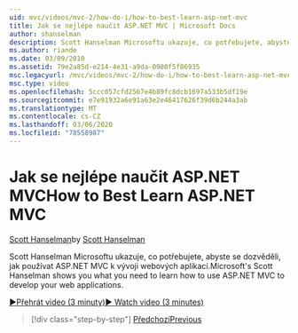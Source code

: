 ```yaml
---
uid: mvc/videos/mvc-2/how-do-i/how-to-best-learn-asp-net-mvc
title: Jak se nejlépe naučit ASP.NET MVC | Microsoft Docs
author: shanselman
description: Scott Hanselman Microsoftu ukazuje, co potřebujete, abyste se dozvěděli, jak používat ASP.NET MVC k vývoji webových aplikací.
ms.author: riande
ms.date: 03/09/2010
ms.assetid: 79e2a85d-e214-4e31-a9da-0980f5f86935
msc.legacyurl: /mvc/videos/mvc-2/how-do-i/how-to-best-learn-asp-net-mvc
msc.type: video
ms.openlocfilehash: 5ccc057cfd2567e4b89fc8dcb1697a533b5df19e
ms.sourcegitcommit: e7e91932a6e91a63e2e46417626f39d6b244a3ab
ms.translationtype: MT
ms.contentlocale: cs-CZ
ms.lasthandoff: 03/06/2020
ms.locfileid: "78558987"
---
```

# <a name="how-to-best-learn-aspnet-mvc"></a><span data-ttu-id="c2540-103">Jak se nejlépe naučit ASP.NET MVC</span><span class="sxs-lookup"><span data-stu-id="c2540-103">How to Best Learn ASP.NET MVC</span></span>

<span data-ttu-id="c2540-104">[Scott Hanselman](https://github.com/shanselman)</span><span class="sxs-lookup"><span data-stu-id="c2540-104">by [Scott Hanselman](https://github.com/shanselman)</span></span>

<span data-ttu-id="c2540-105">Scott Hanselman Microsoftu ukazuje, co potřebujete, abyste se dozvěděli, jak používat ASP.NET MVC k vývoji webových aplikací.</span><span class="sxs-lookup"><span data-stu-id="c2540-105">Microsoft's Scott Hanselman shows you what you need to learn how to use ASP.NET MVC to develop your web applications.</span></span>

[<span data-ttu-id="c2540-106">&#9654;Přehrát video (3 minuty)</span><span class="sxs-lookup"><span data-stu-id="c2540-106">&#9654; Watch video (3 minutes)</span></span>](https://channel9.msdn.com/Blogs/ASP-NET-Site-Videos/how-to-best-learn-asp-net-mvc)

> [!div class="step-by-step"]
> [<span data-ttu-id="c2540-107">Předchozí</span><span class="sxs-lookup"><span data-stu-id="c2540-107">Previous</span></span>](5-minute-introduction-to-aspnet-mvc.md)
